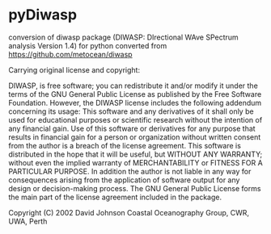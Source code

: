 # pyDiwasp
conversion of diwasp package (DIWASP: DIrectional WAve SPectrum analysis Version 1.4) for python
converted from https://github.com/metocean/diwasp


Carrying original license and copyright: 


DIWASP, is free software; you can redistribute it and/or modify it under the terms of the GNU General Public License as published by the Free Software Foundation. However, the DIWASP license includes the following addendum concerning its usage: This software and any derivatives of it shall only be used for educational purposes or scientific research without the intention of any financial gain. Use of this software or derivatives for any purpose that results in financial gain for a person or organization without written consent from the author is a breach of the license agreement. This software is distributed in the hope that it will be useful, but WITHOUT ANY WARRANTY; without even the implied warranty of MERCHANTABILITY or FITNESS FOR A PARTICULAR PURPOSE. In addition the author is not liable in any way for consequences arising from the application of software output for any design or decision-making process. The GNU General Public License forms the main part of the license agreement included in the package.

Copyright (C) 2002 David Johnson Coastal Oceanography Group, CWR, UWA, Perth
